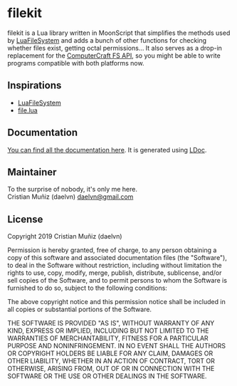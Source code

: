 # filekit

filekit is a Lua library written in MoonScript that simplifies the methods used by [LuaFileSystem](http://keplerproject.github.io/luafilesystem/) and adds a bunch of other functions for checking whether files exist, getting octal permissions... It also serves as a drop-in replacement for the [ComputerCraft FS API](http://computercraft.info/wiki/Fs_(API)), so you might be able to write programs compatible with both platforms now.

## Inspirations

- [LuaFileSystem](http://keplerproject.github.io/luafilesystem/)
- [file.lua](https://github.com/gummesson/file.lua)

## Documentation

[You can find all the documentation here](https://git.daelvn.ga/filekit/). It is generated using [LDoc](https://github.com/stevedonovan/LDoc).

## Maintainer

To the surprise of nobody, it's only me here.  
Cristian Muñiz (daelvn) [<daelvn@gmail.com>](mailto:daelvn@gmail.com)

## License

Copyright 2019 Cristian Muñiz (daelvn)  

Permission is hereby granted, free of charge, to any person obtaining a copy of this software and associated documentation files (the "Software"), to deal in the Software without restriction, including without limitation the rights to use, copy, modify, merge, publish, distribute, sublicense, and/or sell copies of the Software, and to permit persons to whom the Software is furnished to do so, subject to the following conditions:  

The above copyright notice and this permission notice shall be included in all copies or substantial portions of the Software.  

THE SOFTWARE IS PROVIDED "AS IS", WITHOUT WARRANTY OF ANY KIND, EXPRESS OR IMPLIED, INCLUDING BUT NOT LIMITED TO THE WARRANTIES OF MERCHANTABILITY, FITNESS FOR A PARTICULAR PURPOSE AND NONINFRINGEMENT. IN NO EVENT SHALL THE AUTHORS OR COPYRIGHT HOLDERS BE LIABLE FOR ANY CLAIM, DAMAGES OR OTHER LIABILITY, WHETHER IN AN ACTION OF CONTRACT, TORT OR OTHERWISE, ARISING FROM, OUT OF OR IN CONNECTION WITH THE SOFTWARE OR THE USE OR OTHER DEALINGS IN THE SOFTWARE.  
